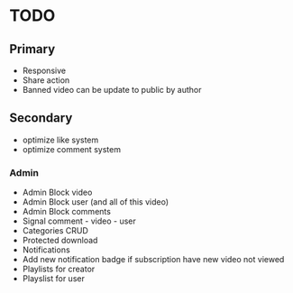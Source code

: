 # TODO

## Primary

- Responsive
- Share action
- Banned video can be update to public by author

## Secondary

- optimize like system
- optimize comment system


### Admin

- Admin Block video 
- Admin Block user (and all of this video) 
- Admin Block comments
- Signal comment - video - user
- Categories CRUD
- Protected download
- Notifications
- Add new notification badge if subscription have new video not viewed
- Playlists for creator
- Playslist for user



